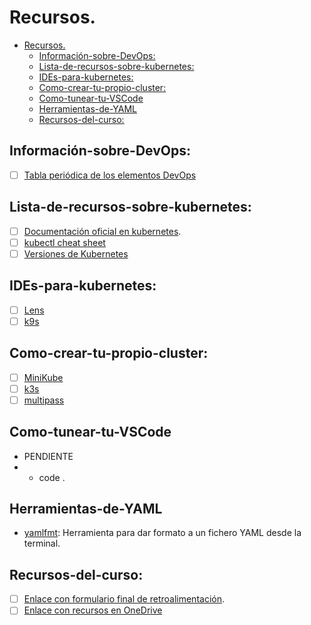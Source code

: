 # Recursos.


- [Recursos.](#recursos)
  - [Información-sobre-DevOps:](#información-sobre-devops)
  - [Lista-de-recursos-sobre-kubernetes:](#lista-de-recursos-sobre-kubernetes)
  - [IDEs-para-kubernetes:](#ides-para-kubernetes)
  - [Como-crear-tu-propio-cluster:](#como-crear-tu-propio-cluster)
  - [Como-tunear-tu-VSCode](#como-tunear-tu-vscode)
  - [Herramientas-de-YAML](#herramientas-de-yaml)
  - [Recursos-del-curso:](#recursos-del-curso)

## Información-sobre-DevOps:
- [ ] [Tabla periódica de los elementos DevOps](https://digital.ai/learn/devsecops-periodic-table/)

## Lista-de-recursos-sobre-kubernetes:
- [ ] [Documentación oficial en kubernetes](https://kubernetes.io/es/docs/home/).
- [ ] [kubectl cheat sheet](https://kubernetes.io/docs/reference/kubectl/cheatsheet/)
- [ ] [Versiones de Kubernetes](https://kubernetes.io/releases/)

## IDEs-para-kubernetes:
- [ ] [Lens](https://k8slens.dev/)
- [ ] [k9s](https://k9scli.io/)

## Como-crear-tu-propio-cluster:
- [ ] [MiniKube](https://minikube.sigs.k8s.io/docs/start/)
- [ ] [k3s](https://k3s.io/)
- [ ] [multipass](https://multipass.run/)

## Como-tunear-tu-VSCode
- PENDIENTE
- - code .

## Herramientas-de-YAML
- [yamlfmt](https://github.com/google/yamlfmt): Herramienta para dar formato a un fichero YAML desde la terminal.

## Recursos-del-curso:
- [ ] [Enlace con formulario final de retroalimentación](https://forms.office.com/Pages/ResponsePage.aspx?id=2sqCWS7YOU-qghbzEefnlnBB0KLoFw9AoxW615hjNXVUOVJVU0VJUk1QSVIzU0ZRWjM5RkdKVktJMS4u).
- [ ] [Enlace con recursos en OneDrive](https://loyalinfinitybarcelona-my.sharepoint.com/:f:/g/personal/formadortres_grupoloyal_es/EtSrKqrMWBdMhqmYgp6uqmsB1dBwJfwCf5Sv5cA1XOELBA?e=Wkb9gl)